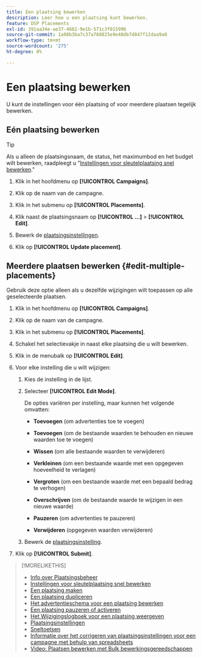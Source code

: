 ```yaml
---
title: Een plaatsing bewerken
description: Leer hoe u een plaatsing kunt bewerken.
feature: DSP Placements
exl-id: 391aa34e-ae37-4682-9e1b-571c3f015996
source-git-commit: 1a98b3ba7c37a768825e9e48db7d847f12daa9a0
workflow-type: tm+mt
source-wordcount: '275'
ht-degree: 0%

---
```


# Een plaatsing bewerken

U kunt de instellingen voor één plaatsing of voor meerdere plaatsen tegelijk bewerken.

<!-- Some placements don't have this option. Clarify which placement types aren't eligible -- is it PG placements, or all placements using private inventory? And anything else? -->

## Eén plaatsing bewerken

>[!TIP]
>
> Als u alleen de plaatsingsnaam, de status, het maximumbod en het budget wilt bewerken, raadpleegt u &quot;[Instellingen voor sleutelplaatsing snel bewerken](/help/dsp/campaign-management/placements/placement-quick-edit.md).&quot;

1. Klik in het hoofdmenu op **[!UICONTROL Campaigns]**.

1. Klik op de naam van de campagne.

1. Klik in het submenu op **[!UICONTROL Placements]**.

1. Klik naast de plaatsingsnaam op  **[!UICONTROL ...]** > **[!UICONTROL Edit]**.

1. Bewerk de [plaatsingsinstellingen](placement-settings.md).

1. Klik op **[!UICONTROL Update placement]**.

## Meerdere plaatsen bewerken {#edit-multiple-placements}

Gebruik deze optie alleen als u dezelfde wijzigingen wilt toepassen op alle geselecteerde plaatsen.

1. Klik in het hoofdmenu op **[!UICONTROL Campaigns]**.

1. Klik op de naam van de campagne.

1. Klik in het submenu op **[!UICONTROL Placements]**.

1. Schakel het selectievakje in naast elke plaatsing die u wilt bewerken.

1. Klik in de menubalk op **[!UICONTROL Edit]**.

1. Voor elke instelling die u wilt wijzigen:

   1. Kies de instelling in de lijst.

   1. Selecteer **[!UICONTROL Edit Mode]**.

      De opties variëren per instelling, maar kunnen het volgende omvatten:

      * **Toevoegen** (om advertenties toe te voegen)

      * **Toevoegen** (om de bestaande waarden te behouden en nieuwe waarden toe te voegen)

      * **Wissen** (om alle bestaande waarden te verwijderen)

      * **Verkleinen** (om een bestaande waarde met een opgegeven hoeveelheid te verlagen)

      * **Vergroten** (om een bestaande waarde met een bepaald bedrag te verhogen)

      * **Overschrijven** (om de bestaande waarde te wijzigen in een nieuwe waarde)

      * **Pauzeren** (om advertenties te pauzeren)

      * **Verwijderen** (opgegeven waarden verwijderen)
   1. Bewerk de [plaatsingsinstelling](placement-settings.md).


1. Klik op **[!UICONTROL Submit]**.

>[!MORELIKETHIS]
>
>* [Info over Plaatsingsbeheer](placement-about.md)
>* [Instellingen voor sleutelplaatsing snel bewerken](placement-quick-edit.md)
>* [Een plaatsing maken](placement-create.md)
>* [Een plaatsing dupliceren](placement-duplicate.md)
>* [Het advertentieschema voor een plaatsing bewerken](placement-edit-ad-schedule.md)
>* [Een plaatsing pauzeren of activeren](placement-pause-activate.md)
>* [Het Wijzigingslogboek voor een plaatsing weergeven](placement-change-log.md)
>* [Plaatsingsinstellingen](placement-settings.md)
>* [Sneltoetsen](/help/dsp/campaign-management/reports/keyboard-shortcuts.md)
>* [Informatie over het corrigeren van plaatsingsinstellingen voor een campagne met behulp van spreadsheets](/help/dsp/campaign-management/qa/qa-about.md)
>* [Video: Plaatsen bewerken met Bulk bewerkingsgereedschappen](https://experienceleague.adobe.com/docs/advertising-learn/tutorials/dsp/bulk-edit-placement-tools.html)

